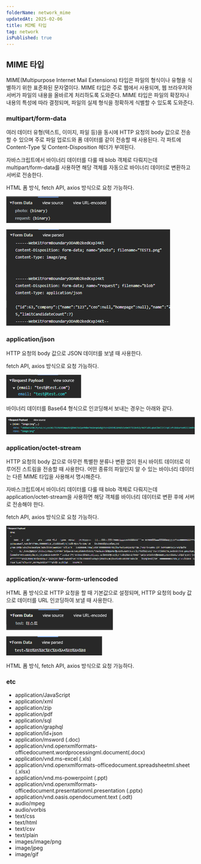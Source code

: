 ```yaml
---
folderName: network_mime
updatedAt: 2025-02-06
title: MIME 타입
tag: network
isPublished: true
---
```


## MIME 타입

MIME(Multipurpose Internet Mail Extensions) 타입은 파일의 형식이나 유형을 식별하기 위한 표준화된 문자열이다. MIME 타입은 주로 웹에서 사용되며, 웹 브라우저와 서버가 파일의 내용을 올바르게 처리하도록 도와준다. MIME 타입은 파일의 확장자나 내용의 특성에 따라 결정되며, 파일의 실제 형식을 정확하게 식별할 수 있도록 도와준다.

### multipart/form-data

여러 데이터 유형(텍스트, 이미지, 파일 등)을 동시에 HTTP 요청의 body 값으로 전송할 수 있으며 주로 파일 업로드와 폼 데이터를 같이 전송할 때 사용된다. 각 파트에 Content-Type 및 Content-Disposition 헤더가 부여된다.

자바스크립트에서 바이너리 데이터를 다룰 때 blob 객체로 다뤄지는데 multipart/form-data를 사용하면 해당 객체를 자동으로 바이너리 데이터로 변환하고 서버로 전송한다.

HTML 폼 방식, fetch API, axios 방식으로 요청 가능하다.

![img](images/payload_multipart1.png)

![img](images/payload_multipart2.png)

### application/json

HTTP 요청의 body 값으로 JSON 데이터를 보낼 때 사용한다.

fetch API, axios 방식으로 요청 가능하다.

![img](images/payload_json1.png)

바이너리 데이터를 Base64 형식으로 인코딩해서 보내는 경우는 아래와 같다.

![img](images/payload_json2.png)

### application/octet-stream

HTTP 요청의 body 값으로 아무런 특별한 분류나 변환 없이 원시 바이트 데이터로 이루어진 스트림을 전송할 때 사용한다. 어떤 종류의 파일인지 알 수 있는 바이너리 데이터는 다른 MIME 타입을 사용해서 명시해준다.

자바스크립트에서 바이너리 데이터를 다룰 때 blob 객체로 다뤄지는데 application/octet-stream을 사용하면 해당 객체를 바이너리 데이터로 변환 후에 서버로 전송해야 한다.

fetch API, axios 방식으로 요청 가능하다.

![img](images/payload_octet_stream.png)

### application/x-www-form-urlencoded

HTML 폼 방식으로 HTTP 요청을 할 때 기본값으로 설정되며, HTTP 요청의 body 값으로 데이터를 URL 인코딩하여 보낼 때 사용한다.

![img](images/payload_form_urlencoded1.png)

![img](images/payload_form_urlencoded2.png)

HTML 폼 방식, fetch API, axios 방식으로 요청 가능하다.

### etc

- application/JavaScript
- application/xml
- application/zip
- application/pdf
- application/sql
- application/graphql
- application/ld+json
- application/msword (.doc)
- application/vnd.openxmlformats-officedocument.wordprocessingml.document(.docx)
- application/vnd.ms-excel (.xls)
- application/vnd.openxmlformats-officedocument.spreadsheetml.sheet (.xlsx)
- application/vnd.ms-powerpoint (.ppt)
- application/vnd.openxmlformats-officedocument.presentationml.presentation (.pptx)
- application/vnd.oasis.opendocument.text (.odt)
- audio/mpeg
- audio/vorbis
- text/css
- text/html
- text/csv
- text/plain
- images/image/png
- image/jpeg
- image/gif
